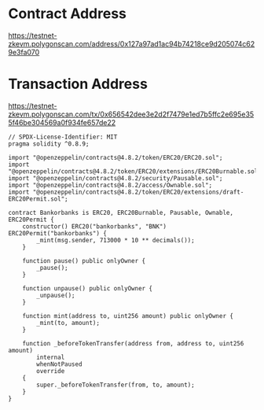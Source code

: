 # Contract Address
https://testnet-zkevm.polygonscan.com/address/0x127a97ad1ac94b74218ce9d205074c629e3fa070

# Transaction Address
https://testnet-zkevm.polygonscan.com/tx/0x656542dee3e2d2f7479e1ed7b5ffc2e695e355f46be304569a0f934fe657de22

```sol
// SPDX-License-Identifier: MIT
pragma solidity ^0.8.9;

import "@openzeppelin/contracts@4.8.2/token/ERC20/ERC20.sol";
import "@openzeppelin/contracts@4.8.2/token/ERC20/extensions/ERC20Burnable.sol";
import "@openzeppelin/contracts@4.8.2/security/Pausable.sol";
import "@openzeppelin/contracts@4.8.2/access/Ownable.sol";
import "@openzeppelin/contracts@4.8.2/token/ERC20/extensions/draft-ERC20Permit.sol";

contract Bankorbanks is ERC20, ERC20Burnable, Pausable, Ownable, ERC20Permit {
    constructor() ERC20("bankorbanks", "BNK") ERC20Permit("bankorbanks") {
        _mint(msg.sender, 713000 * 10 ** decimals());
    }

    function pause() public onlyOwner {
        _pause();
    }

    function unpause() public onlyOwner {
        _unpause();
    }

    function mint(address to, uint256 amount) public onlyOwner {
        _mint(to, amount);
    }

    function _beforeTokenTransfer(address from, address to, uint256 amount)
        internal
        whenNotPaused
        override
    {
        super._beforeTokenTransfer(from, to, amount);
    }
}

